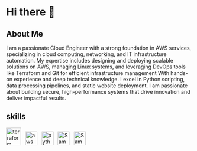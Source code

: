 # Hi there 👋

## About Me
I am a passionate Cloud Engineer with a strong foundation in AWS services, specializing in cloud computing, networking, and IT infrastructure automation. My expertise includes designing and deploying scalable solutions on AWS, managing Linux systems, and leveraging DevOps tools like Terraform and Git for efficient infrastructure management With hands-on experience and deep technical knowledge. I excel in Python scripting, data processing pipelines, and static website deployment. I am passionate about building secure, high-performance systems that drive innovation and deliver impactful results.

## skills
<img src="https://github.com/user-attachments/assets/e7f9e8ed-7cb8-40eb-8635-a923ab29ffb1" alt="terraform" width="40" height="47">
&nbsp;
<img src="https://github.com/user-attachments/assets/fefedbcc-4d01-45b4-bb30-59fcba023ad0" alt="aws" width="32" height="37">
&nbsp;
<img src="https://github.com/user-attachments/assets/c0fb3337-2075-4821-a299-ada0ff5e7087" alt="python" width="32" height="37">
&nbsp;
<img src="" alt="Sample Image" width="32" height="37">
&nbsp;
<img src="" alt="Sample Image" width="32" height="37">



<!--
**ezzzizo/ezzzizo** is a ✨ _special_ ✨ repository because its `README.md` (this file) appears on your GitHub profile.

Here are some ideas to get you started:

- 🔭 I’m currently working on ...
- 🌱 I’m currently learning ...
- 👯 I’m looking to collaborate on ...
- 🤔 I’m looking for help with ...
- 💬 Ask me about ...
- 📫 How to reach me: ...
- 😄 Pronouns: ...
- ⚡ Fun fact: ...
-->
